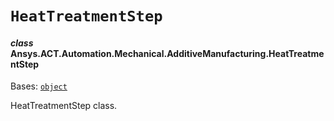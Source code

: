# `HeatTreatmentStep`

<a id="ansys.mechanical.stubs.v241.Ansys.ACT.Automation.Mechanical.AdditiveManufacturing.HeatTreatmentStep"></a>

#### *class* Ansys.ACT.Automation.Mechanical.AdditiveManufacturing.HeatTreatmentStep

Bases: [`object`](https://docs.python.org/3/library/functions.html#object)

HeatTreatmentStep class.

<!-- !! processed by numpydoc !! -->

